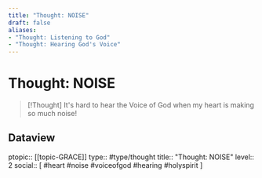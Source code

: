 ```yaml
---
title: "Thought: NOISE"
draft: false
aliases:
- "Thought: Listening to God"
- "Thought: Hearing God's Voice"
---
```

# Thought: NOISE
> [!Thought]
> It's hard to hear the Voice of God when my heart is making so much noise!

## Dataview
ptopic:: [[topic-GRACE]]
type:: #type/thought
title:: "Thought: NOISE"
level:: 2
social:: [ #heart #noise #voiceofgod #hearing #holyspirit ]